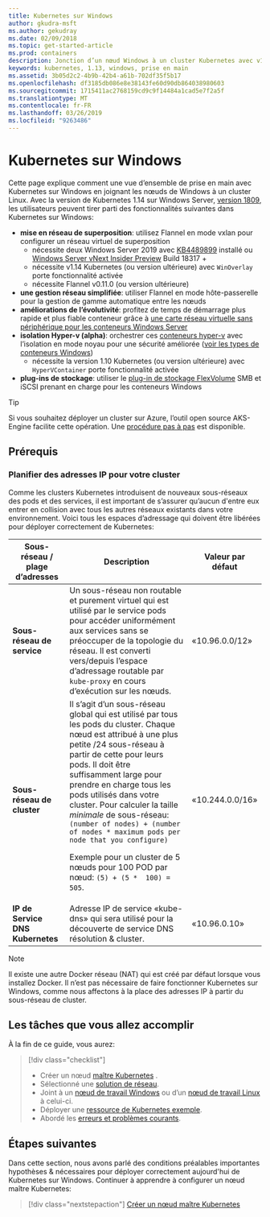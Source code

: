 ```yaml
---
title: Kubernetes sur Windows
author: gkudra-msft
ms.author: gekudray
ms.date: 02/09/2018
ms.topic: get-started-article
ms.prod: containers
description: Jonction d’un nœud Windows à un cluster Kubernetes avec v1.13.
keywords: kubernetes, 1.13, windows, prise en main
ms.assetid: 3b05d2c2-4b9b-42b4-a61b-702df35f5b17
ms.openlocfilehash: df3185db086e8e38143fe60d90db864038980603
ms.sourcegitcommit: 1715411ac2768159cd9c9f14484a1cad5e7f2a5f
ms.translationtype: MT
ms.contentlocale: fr-FR
ms.lasthandoff: 03/26/2019
ms.locfileid: "9263486"
---
```

# <a name="kubernetes-on-windows"></a>Kubernetes sur Windows #
Cette page explique comment une vue d’ensemble de prise en main avec Kubernetes sur Windows en joignant les nœuds de Windows à un cluster Linux. Avec la version de Kubernetes 1.14 sur Windows Server, [version 1809](https://docs.microsoft.com/en-us/windows-server/get-started/whats-new-in-windows-server-1809#container-networking-with-kubernetes), les utilisateurs peuvent tirer parti des fonctionnalités suivantes dans Kubernetes sur Windows:

  - **mise en réseau de superposition**: utilisez Flannel en mode vxlan pour configurer un réseau virtuel de superposition
    - nécessite deux Windows Server 2019 avec [KB4489899](https://support.microsoft.com/en-us/help/4489899) installé ou [Windows Server vNext Insider Preview](https://blogs.windows.com/windowsexperience/tag/windows-insider-program/) Build 18317 +
    - nécessite v1.14 Kubernetes (ou version ultérieure) avec `WinOverlay` porte fonctionnalité activée
    - nécessite Flannel v0.11.0 (ou version ultérieure)
  - **une gestion réseau simplifiée**: utiliser Flannel en mode hôte-passerelle pour la gestion de gamme automatique entre les nœuds
  - **améliorations de l’évolutivité**: profitez de temps de démarrage plus rapide et plus fiable conteneur grâce à [une carte réseau virtuelle sans périphérique pour les conteneurs Windows Server](https://blogs.technet.microsoft.com/networking/2018/04/27/network-start-up-and-performance-improvements-in-windows-10-spring-creators-update-and-windows-server-version-1803/)
  - **isolation Hyper-v (alpha)**: orchestrer ces [conteneurs hyper-v](https://kubernetes.io/docs/getting-started-guides/windows/#hyper-v-containers) avec l’isolation en mode noyau pour une sécurité améliorée ([voir les types de conteneurs Windows](https://docs.microsoft.com/en-us/virtualization/windowscontainers/about/#windows-container-types))
    - nécessite la version 1.10 Kubernetes (ou version ultérieure) avec `HyperVContainer` porte fonctionnalité activée
  - **plug-ins de stockage**: utiliser le [plug-in de stockage FlexVolume](https://github.com/Microsoft/K8s-Storage-Plugins) SMB et iSCSI prenant en charge pour les conteneurs Windows

> [!TIP] 
> Si vous souhaitez déployer un cluster sur Azure, l’outil open source AKS-Engine facilite cette opération. Une [procédure pas à pas](https://github.com/Azure/aks-engine/blob/master/docs/topics/windows.md) est disponible.

## <a name="prerequisites"></a>Prérequis ##

### <a name="plan-ip-addressing-for-your-cluster"></a>Planifier des adresses IP pour votre cluster ###
<a name="definitions"></a>Comme les clusters Kubernetes introduisent de nouveaux sous-réseaux des pods et des services, il est important de s’assurer qu’aucun d'entre eux entrer en collision avec tous les autres réseaux existants dans votre environnement. Voici tous les espaces d’adressage qui doivent être libérées pour déployer correctement de Kubernetes:

| Sous-réseau / plage d’adresses | Description | Valeur par défaut |
| --------- | ------------- | ------------- |
| <a name="service-subnet-def"></a>**Sous-réseau de service** | Un sous-réseau non routable et purement virtuel qui est utilisé par le service pods pour accéder uniformément aux services sans se préoccuper de la topologie du réseau. Il est converti vers/depuis l’espace d’adressage routable par `kube-proxy` en cours d’exécution sur les nœuds. | «10.96.0.0/12» |
| <a name="cluster-subnet-def"></a>**Sous-réseau de cluster** |  Il s’agit d’un sous-réseau global qui est utilisé par tous les pods du cluster. Chaque nœud est attribué à une plus petite /24 sous-réseau à partir de cette pour leurs pods. Il doit être suffisamment large pour prendre en charge tous les pods utilisés dans votre cluster. Pour calculer la taille *minimale* de sous-réseau: `(number of nodes) + (number of nodes * maximum pods per node that you configure)` <p/>Exemple pour un cluster de 5 nœuds pour 100 POD par nœud: `(5) + (5 *  100) = 505`.  | «10.244.0.0/16» |
| **IP de Service DNS Kubernetes** | Adresse IP de service «kube-dns» qui sera utilisé pour la découverte de service DNS résolution & cluster. | «10.96.0.10» |
> [!NOTE]
> Il existe une autre Docker réseau (NAT) qui est créé par défaut lorsque vous installez Docker. Il n’est pas nécessaire de faire fonctionner Kubernetes sur Windows, comme nous affectons à la place des adresses IP à partir du sous-réseau de cluster.



## <a name="what-you-will-accomplish"></a>Les tâches que vous allez accomplir ##

À la fin de ce guide, vous aurez:

> [!div class="checklist"]
> * Créer un nœud [maître Kubernetes](./creating-a-linux-master.md) .  
> * Sélectionné une [solution de réseau](./network-topologies.md).  
> * Joint à un [nœud de travail Windows](./joining-windows-workers.md) ou d’un [nœud de travail Linux](./joining-linux-workers.md) à celui-ci.  
> * Déployer une [ressource de Kubernetes exemple](./deploying-resources.md).  
> * Abordé les [erreurs et problèmes courants](./common-problems.md).

## <a name="next-steps"></a>Étapes suivantes ##
Dans cette section, nous avons parlé des conditions préalables importantes hypothèses & nécessaires pour déployer correctement aujourd'hui de Kubernetes sur Windows. Continuer à apprendre à configurer un nœud maître Kubernetes:

> [!div class="nextstepaction"]
> [Créer un nœud maître Kubernetes](./creating-a-linux-master.md)